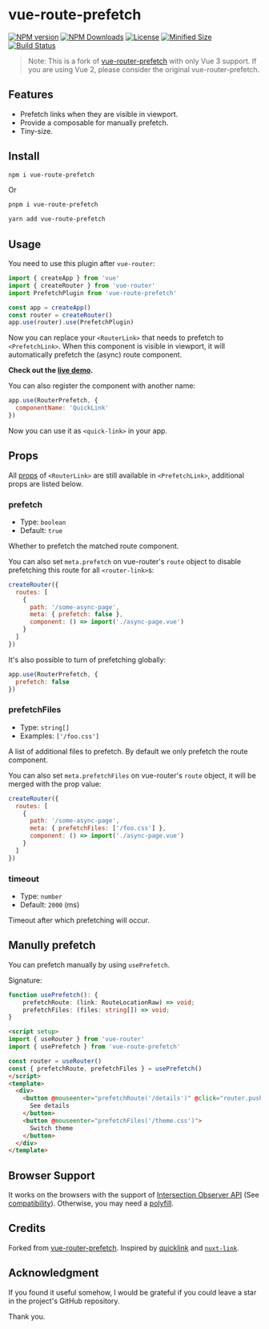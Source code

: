 # vue-route-prefetch

[![NPM version][npm-image]][npm-url] [![NPM Downloads][npm-download]][npm-url] [![License][license]][license-url] [![Minified Size][minified-size]][npm-url] [![Build Status][build-status]][github-actions]

> Note: This is a fork of [vue-router-prefetch](https://github.com/egoist/vue-router-prefetch) with only Vue 3 support. If you are using Vue 2, please consider the original vue-router-prefetch.

## Features

- Prefetch links when they are visible in viewport.
- Provide a composable for manually prefetch.
- Tiny-size.

## Install

```sh
npm i vue-route-prefetch
```

Or

```sh
pnpm i vue-route-prefetch
```

```sh
yarn add vue-route-prefetch
```

## Usage

You need to use this plugin after `vue-router`:

```js
import { createApp } from 'vue'
import { createRouter } from 'vue-router'
import PrefetchPlugin from 'vue-route-prefetch'

const app = createApp()
const router = createRouter()
app.use(router).use(PrefetchPlugin)
```

Now you can replace your `<RouterLink>` that needs to prefetch to `<PrefetchLink>`. When this component is visible in viewport, it will automatically prefetch the (async) route component.

**Check out the [live demo](https://stackblitz.com/edit/vue-nr9q5u).**

You can also register the component with another name:

```js
app.use(RouterPrefetch, {
  componentName: 'QuickLink'
})
```

Now you can use it as `<quick-link>` in your app.

## Props

All [props](https://router.vuejs.org/api/#router-link-props) of `<RouterLink>` are still available in `<PrefetchLink>`, additional props are listed below.

### prefetch

- Type: `boolean`
- Default: `true`

Whether to prefetch the matched route component.

You can also set `meta.prefetch` on vue-router's `route` object to disable prefetching this route for all `<router-link>`s:

```js
createRouter({
  routes: [
    {
      path: '/some-async-page',
      meta: { prefetch: false },
      component: () => import('./async-page.vue')
    }
  ]
})
```

It's also possible to turn of prefetching globally:

```js
app.use(RouterPrefetch, {
  prefetch: false
})
```

### prefetchFiles

- Type: `string[]`
- Examples: `['/foo.css']`

A list of additional files to prefetch. By default we only prefetch the route component.

You can also set `meta.prefetchFiles` on vue-router's `route` object, it will be merged with the prop value:

```js
createRouter({
  routes: [
    {
      path: '/some-async-page',
      meta: { prefetchFiles: ['/foo.css'] },
      component: () => import('./async-page.vue')
    }
  ]
})
```

### timeout

- Type: `number`
- Default: `2000` (ms)

Timeout after which prefetching will occur.

## Manully prefetch

You can prefetch manually by using `usePrefetch`.

Signature:

```TypeScript
function usePrefetch(): {
    prefetchRoute: (link: RouteLocationRaw) => void;
    prefetchFiles: (files: string[]) => void;
}
```

```html
<script setup>
import { useRouter } from 'vue-router'
import { usePrefetch } from 'vue-route-prefetch'

const router = useRouter()
const { prefetchRoute, prefetchFiles } = usePrefetch()
</script>
<template>
  <div>
    <button @mouseenter="prefetchRoute('/details')" @click="router.push('/details')">
      See details
    </button>
    <button @mouseenter="prefetchFiles('/theme.css')">
      Switch theme
    </button>
  </div>
</template>
```

## Browser Support

It works on the browsers with the support of [Intersection Observer API](https://developer.mozilla.org/en-US/docs/Web/API/Intersection_Observer_API) (See [compatibility](https://developer.mozilla.org/en-US/docs/Web/API/Intersection_Observer_API#browser_compatibility)). Otherwise, you may need a [polyfill](https://github.com/w3c/IntersectionObserver/tree/master/polyfill).

## Credits

Forked from [vue-router-prefetch](https://github.com/egoist/vue-router-prefetch). Inspired by [quicklink](https://github.com/GoogleChromeLabs/quicklink) and [`nuxt-link`](https://github.com/nuxt/nuxt.js/pull/4574/).


## Acknowledgment

If you found it useful somehow, I would be grateful if you could leave a star in the project's GitHub repository.

Thank you.

[npm-url]: https://www.npmjs.com/package/vue-route-prefetch
[npm-image]: https://badge.fury.io/js/vue-route-prefetch.svg
[npm-download]: https://img.shields.io/npm/dw/vue-route-prefetch
[license]: https://img.shields.io/github/license/Clarkkkk/vue-route-prefetch
[license-url]: https://github.com/Clarkkkk/vue-route-prefetch/blob/main/LICENSE.md
[minified-size]: https://img.shields.io/bundlephobia/min/vue-route-prefetch
[build-status]: https://img.shields.io/github/actions/workflow/status/Clarkkkk/vue-route-prefetch/.github%2Fworkflows%2Fpublish.yml
[github-actions]: https://github.com/Clarkkkk/vue-route-prefetch/actions
